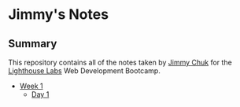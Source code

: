 # Jimmy's Notes

## Summary 

This repository contains all of the notes taken by [Jimmy Chuk](https://github.com/ryjcm1) for the [Lighthouse Labs](https://www.lighthouselabs.ca/) Web Development Bootcamp.

* [Week 1](/Week_1)
    * [Day 1](/Week_1/Day_1)